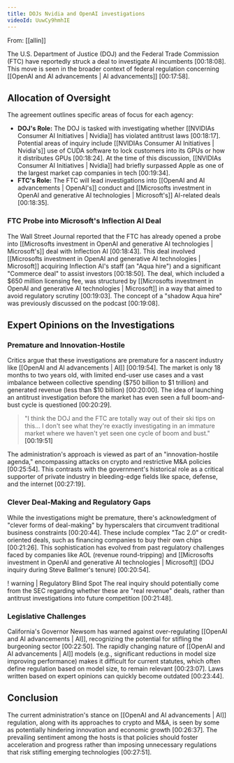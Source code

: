 ```yaml
---
title: DOJs Nvidia and OpenAI investigations
videoId: UuwCy9hmhIE
---
```


From: [[allin]] <br/> 

The U.S. Department of Justice (DOJ) and the Federal Trade Commission (FTC) have reportedly struck a deal to investigate AI incumbents <a class="yt-timestamp" data-t="00:18:08">[00:18:08]</a>. This move is seen in the broader context of federal regulation concerning [[OpenAI and AI advancements | AI advancements]] <a class="yt-timestamp" data-t="00:17:58">[00:17:58]</a>.

## Allocation of Oversight

The agreement outlines specific areas of focus for each agency:
*   **DOJ's Role:** The DOJ is tasked with investigating whether [[NVIDIAs Consumer AI Initiatives | Nvidia]] has violated antitrust laws <a class="yt-timestamp" data-t="00:18:17">[00:18:17]</a>. Potential areas of inquiry include [[NVIDIAs Consumer AI Initiatives | Nvidia's]] use of CUDA software to lock customers into its GPUs or how it distributes GPUs <a class="yt-timestamp" data-t="00:18:24">[00:18:24]</a>. At the time of this discussion, [[NVIDIAs Consumer AI Initiatives | Nvidia]] had briefly surpassed Apple as one of the largest market cap companies in tech <a class="yt-timestamp" data-t="00:19:34">[00:19:34]</a>.
*   **FTC's Role:** The FTC will lead investigations into [[OpenAI and AI advancements | OpenAI's]] conduct and [[Microsofts investment in OpenAI and generative AI technologies | Microsoft's]] AI-related deals <a class="yt-timestamp" data-t="00:18:35">[00:18:35]</a>.

### FTC Probe into Microsoft's Inflection AI Deal

The Wall Street Journal reported that the FTC has already opened a probe into [[Microsofts investment in OpenAI and generative AI technologies | Microsoft's]] deal with Inflection AI <a class="yt-timestamp" data-t="00:18:43">[00:18:43]</a>. This deal involved [[Microsofts investment in OpenAI and generative AI technologies | Microsoft]] acquiring Inflection AI's staff (an "Aqua hire") and a significant "Commerce deal" to assist investors <a class="yt-timestamp" data-t="00:18:50">[00:18:50]</a>. The deal, which included a $650 million licensing fee, was structured by [[Microsofts investment in OpenAI and generative AI technologies | Microsoft]] in a way that aimed to avoid regulatory scrutiny <a class="yt-timestamp" data-t="00:19:03">[00:19:03]</a>. The concept of a "shadow Aqua hire" was previously discussed on the podcast <a class="yt-timestamp" data-t="00:19:08">[00:19:08]</a>.

## Expert Opinions on the Investigations

### Premature and Innovation-Hostile

Critics argue that these investigations are premature for a nascent industry like [[OpenAI and AI advancements | AI]] <a class="yt-timestamp" data-t="00:19:54">[00:19:54]</a>. The market is only 18 months to two years old, with limited end-user use cases and a vast imbalance between collective spending ($750 billion to $1 trillion) and generated revenue (less than $10 billion) <a class="yt-timestamp" data-t="00:20:00">[00:20:00]</a>. The idea of launching an antitrust investigation before the market has even seen a full boom-and-bust cycle is questioned <a class="yt-timestamp" data-t="00:20:29">[00:20:29]</a>.

> "I think the DOJ and the FTC are totally way out of their ski tips on this... I don't see what they're exactly investigating in an immature market where we haven't yet seen one cycle of boom and bust." <a class="yt-timestamp" data-t="00:19:51">[00:19:51]</a>

The administration's approach is viewed as part of an "innovation-hostile agenda," encompassing attacks on crypto and restrictive M&A policies <a class="yt-timestamp" data-t="00:25:54">[00:25:54]</a>. This contrasts with the government's historical role as a critical supporter of private industry in bleeding-edge fields like space, defense, and the internet <a class="yt-timestamp" data-t="00:27:19">[00:27:19]</a>.

### Clever Deal-Making and Regulatory Gaps

While the investigations might be premature, there's acknowledgment of "clever forms of deal-making" by hyperscalers that circumvent traditional business constraints <a class="yt-timestamp" data-t="00:20:44">[00:20:44]</a>. These include complex "Tac 2.0" or credit-oriented deals, such as financing companies to buy their own chips <a class="yt-timestamp" data-t="00:21:26">[00:21:26]</a>. This sophistication has evolved from past regulatory challenges faced by companies like AOL (revenue round-tripping) and [[Microsofts investment in OpenAI and generative AI technologies | Microsoft]] (DOJ inquiry during Steve Ballmer's tenure) <a class="yt-timestamp" data-t="00:20:54">[00:20:54]</a>.

! warning | Regulatory Blind Spot
The real inquiry should potentially come from the SEC regarding whether these are "real revenue" deals, rather than antitrust investigations into future competition <a class="yt-timestamp" data-t="00:21:48">[00:21:48]</a>.

### Legislative Challenges

California's Governor Newsom has warned against over-regulating [[OpenAI and AI advancements | AI]], recognizing the potential for stifling the burgeoning sector <a class="yt-timestamp" data-t="00:22:50">[00:22:50]</a>. The rapidly changing nature of [[OpenAI and AI advancements | AI]] models (e.g., significant reductions in model size improving performance) makes it difficult for current statutes, which often define regulation based on model size, to remain relevant <a class="yt-timestamp" data-t="00:23:07">[00:23:07]</a>. Laws written based on expert opinions can quickly become outdated <a class="yt-timestamp" data-t="00:23:44">[00:23:44]</a>.

## Conclusion

The current administration's stance on [[OpenAI and AI advancements | AI]] regulation, along with its approaches to crypto and M&A, is seen by some as potentially hindering innovation and economic growth <a class="yt-timestamp" data-t="00:26:37">[00:26:37]</a>. The prevailing sentiment among the hosts is that policies should foster acceleration and progress rather than imposing unnecessary regulations that risk stifling emerging technologies <a class="yt-timestamp" data-t="00:27:51">[00:27:51]</a>.